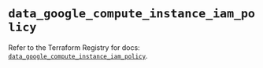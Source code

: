 # `data_google_compute_instance_iam_policy`

Refer to the Terraform Registry for docs: [`data_google_compute_instance_iam_policy`](https://registry.terraform.io/providers/hashicorp/google/5.11.0/docs/data-sources/compute_instance_iam_policy).
